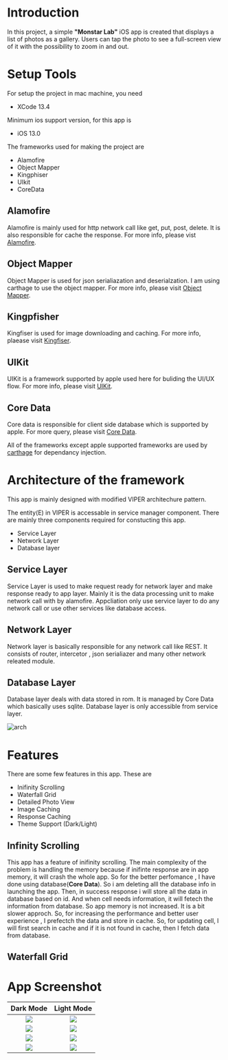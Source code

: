# Introduction

 In this project,  a simple <B>"Monstar Lab"</B> iOS app is created that displays a list of photos as a gallery. Users can tap the photo to see a full-screen view of it with the possibility to zoom in and out.

# Setup Tools 
For setup the project in mac machine, you need 
- XCode 13.4

Minimum ios support version, for this app is
- iOS 13.0

The frameworks used for making the project are
- Alamofire
- Object Mapper
- Kingphiser
- UIkit
- CoreData
## Alamofire
Alamofire is mainly used for http network call like get, put, post, delete. It is also responsible for cache the response.  For more info, please vist [Alamofire](https://github.com/Alamofire/Alamofire).

## Object Mapper
Object Mapper is used for json serialiazation and deserialzation. I am using carthage to use the object mapper. For more info, please visit [Object Mapper](https://github.com/tristanhimmelman/ObjectMapper).


## Kingpfisher
Kingfiser is used for image downloading and caching. For more info, plaease visit [Kingfiser](https://github.com/onevcat/Kingfisher).

## UIKit
UIKit is a framework supported by apple used here for buliding the UI/UX flow. For more info, please visit [UIKit](https://developer.apple.com/documentation/uikit).

## Core Data
Core data is responsible for client side database which is supported by apple. For more query, please visit [Core Data](https://developer.apple.com/documentation/coredata).

All of the frameworks except apple supported frameworks are used by [carthage](https://github.com/Carthage/Carthage) for dependancy injection.

# Architecture of the framework

This app is mainly designed with modified VIPER architechure pattern. 

The entity(E) in VIPER is accessable in service manager component. There are mainly three components required for constucting this app.
- Service Layer
- Network Layer
- Database layer


## Service Layer
Service Layer is used to make request ready for network layer and make response ready to app layer. Mainly it is the data processing unit to make network call with by alamofire. Appcliation only use service layer to do any network call or use other services like database access.


## Network Layer
Network layer is basically responsible for any network call like REST. It consists of router, intercetor , json serialiazer and many other network releated module.


## Database Layer
Database layer deals with data stored in rom. It is managed by Core Data which basically uses sqlite. Database layer is only accessible from service layer. 


![arch](/Resource/arch.png)


#  Features

There are some few features in this app. These are 
- Inifinity Scrolling
- Waterfall Grid
- Detailed Photo View
- Image Caching
- Response Caching
- Theme Support (Dark/Light)

## Infinity Scrolling

This app has a feature of inifinity scrolling. The main complexity of the problem is handling the memory because if inifinte response are in app memory, it will crash the whole app. So for the better perfomance ,  I have done using database(<B>Core Data</B>). So i am deleting alll the database info in launching the app. Then, in success response i will store all the data in database based on id. And when cell needs information, it will fetech the information from database. So app memory is not increased. It is a  bit slower approch. So, for increasing the performance and better user experience , I prefectch the data and store in cache. So, for updating cell, I will first search in cache and if it is not found in cache, then I fetch data from database.


## Waterfall Grid



# App Screenshot

Dark Mode             |  Light Mode
:-------------------------:|:-------------------------:
![](/Resource/dark_mode/IMG_2992_iphone13blue_portrait.png)  |  ![](/Resource/light_mode/IMG_2997_iphone13blue_portrait.png)
![](/Resource/dark_mode/IMG_2993_iphone13blue_portrait.png) |![](/Resource/light_mode/IMG_2998_iphone13blue_portrait.png)
![](/Resource/dark_mode/IMG_2994_iphone13blue_portrait.png) | ![](/Resource/light_mode/IMG_3001_iphone13blue_portrait.png)
![](/Resource/dark_mode/IMG_2996_iphone13blue_portrait.png) |![](/Resource/light_mode/IMG_3003_iphone13blue_portrait.png)

